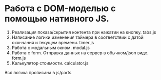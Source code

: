 # Работа с DOM-моделью с помощью нативного JS.
1. Реализация показа/скрытия контента при нажатии на кнопку. tabs.js
2. Написание логики изменения таймера в соответствии с датой окончания и текущем времени. timer.js
3. Работа с модальным окном. modal.js
4. Работа с form. Отправка данных на сервер в обычном/json виде. form.js
5. Калькулятор стоимости. calculator.js



Вся логика прописана в js/parts.
